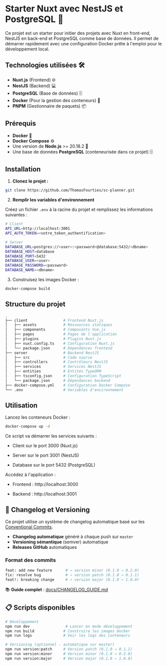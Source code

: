 # Starter Nuxt avec NestJS et PostgreSQL 🚀
Ce projet est un starter pour initier des projets avec Nuxt en front-end, NestJS en back-end et PostgreSQL comme base de données. Il permet de démarrer rapidement avec une configuration Docker prête à l'emploi pour le développement local.

## Technologies utilisées 🛠️

- **Nuxt.js** (Frontend) 🌐
- **NestJS** (Backend) 💻
- **PostgreSQL** (Base de données) 🗄️
- **Docker** (Pour la gestion des conteneurs) 🐳
- **PNPM** (Gestionnaire de paquets) 📦

## Prérequis

- **Docker** 🐳
- **Docker Compose** ⚙️
- Une version de **Node.js** >= 20.18.2 🔧
- Une base de données **PostgreSQL** (conteneurisée dans ce projet) 🗄️

## Installation

1. **Clonez le projet :**

```bash
git clone https://github.com/ThomasFourties/sc-planner.git
```
2. **Remplir les variables d'environnement** 

Créez un fichier `.env` à la racine du projet et remplissez les informations suivantes :


```bash
# Client
API_URL=http://localhost:3001
API_AUTH_TOKEN=<votre_token_authentification>

# Server
DATABASE_URL=postgres://<user>:<password>@database:5432/<dbname>
DATABASE_HOST=database
DATABASE_PORT=5432
DATABASE_USER=<user>
DATABASE_PASSWORD=<password>
DATABASE_NAME=<dbname>
```

3. Construisez les images Docker :
```bash
docker-compose build
```

## Structure du projet

```bash
.
├── client                # Frontend Nuxt.js
│   ├── assets            # Ressources statiques
│   ├── components        # Composants Vue.js
│   ├── pages             # Pages de l'application
│   ├── plugins           # Plugins Nuxt.js
│   ├── nuxt.config.ts    # Configuration Nuxt.js
│   └── package.json      # Dépendances frontend
├── server                # Backend NestJS
│   ├── src               # Code source
│   ├── controllers       # Contrôleurs NestJS
│   ├── services          # Services NestJS
│   ├── entities          # Entités TypeORM
│   ├── tsconfig.json     # Configuration TypeScript
│   └── package.json      # Dépendances backend
├── docker-compose.yml    # Configuration Docker Compose
└── .env                  # Variables d'environnement
```

## Utilisation

Lancez les conteneurs Docker :

```bash
docker-compose up -d
```
Ce script va démarrer les services suivants :

- Client sur le port 3000 (Nuxt.js)

- Server sur le port 3001 (NestJS)

- Database sur le port 5432 (PostgreSQL)

Accédez à l'application :

- Frontend : http://localhost:3000

- Backend : http://localhost:3001

## 📝 Changelog et Versioning

Ce projet utilise un système de changelog automatique basé sur les [Conventional Commits](https://conventionalcommits.org/). 

- **Changelog automatique** généré à chaque push sur `master`
- **Versioning sémantique** (semver) automatique
- **Releases GitHub** automatiques

### Format des commits

```bash
feat: add new feature      # → version minor (0.1.0 → 0.2.0)
fix: resolve bug           # → version patch (0.1.0 → 0.1.1)
feat!: breaking change     # → version major (0.1.0 → 1.0.0)
```

📚 **Guide complet** : [docs/CHANGELOG_GUIDE.md](docs/CHANGELOG_GUIDE.md)

## 📋 Scripts disponibles

```bash
# Développement
npm run dev                # Lancer en mode développement
npm run build             # Construire les images Docker
npm run logs              # Voir les logs des conteneurs

# Versioning (optionnel - automatique sur master)
npm run version:patch     # Version patch (0.1.0 → 0.1.1)
npm run version:minor     # Version minor (0.1.0 → 0.2.0)
npm run version:major     # Version major (0.1.0 → 1.0.0)
```